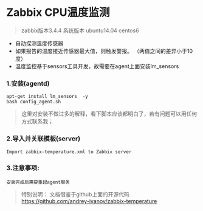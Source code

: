 # Zabbix CPU温度监测
> zabbix版本3.4.4  系统版本 ubuntu14.04 centos6 

* 自动探测温度传感器
* 如果报告的温度接近传感器最大值，则触发警报。
（两值之间的差异小于10度）
* 温度监控基于sensors工具开发，故需要在agent上面安装lm_sensors

### 1.安装(agentd) 

```
apt-get install lm_sensors  -y
bash config_agent.sh
```

>这里对安装不做过多的解释，看下脚本应该都明白了，若有问题可以用任何方式联系我；

### 2.导入并关联模板(server) 
    Import zabbix-temperature.xml to Zabbix server

### 3.注意事项:
    安装完成后需要重起agent服务


> 特别说明：
文档借鉴于github上面的开源代码
https://github.com/andrey-ivanov/zabbix-temperature
